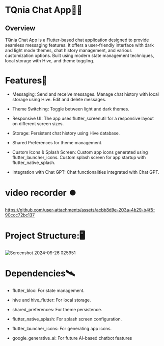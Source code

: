 
# TQnia Chat App🧑‍💻
## Overview
TQnia Chat App is a Flutter-based chat application designed to provide seamless messaging features. It offers a user-friendly interface with dark and light mode themes, chat history management, and various customization options. Built using modern state management techniques,  local storage with Hive, and theme toggling.

# Features🎨

+ Messaging:
  Send and receive messages.
  Manage chat history with local storage using Hive.
  Edit and delete messages.
+ Theme Switching:
    Toggle between light and dark themes.
+ Responsive UI:
  The app uses flutter_screenutil for a responsive layout on different screen sizes.
+ Storage:
  Persistent chat history using Hive database.
+ Shared Preferences for theme management.
+ Custom Icons & Splash Screen:
   Custom app icons generated using flutter_launcher_icons.
   Custom splash screen for app startup with flutter_native_splash.

+ Integration with Chat GPT:
   Chat functionalities integrated with Chat GPT.
# video recorder ⏺️


https://github.com/user-attachments/assets/acbb8d9e-203a-4b29-b4f5-90ccc72bc137


# Project Structure:🖥️
![Screenshot 2024-09-26 025951](https://github.com/user-attachments/assets/d0ebb137-e253-4fdf-a267-509cd5564b1e)

# Dependencies🛰️

+ flutter_bloc: For state management.

+ hive and hive_flutter: For local storage.

+ shared_preferences: For theme persistence.

+ flutter_native_splash: For splash screen configuration.

+ flutter_launcher_icons: For generating app icons.

+ google_generative_ai: For future AI-based chatbot features 
